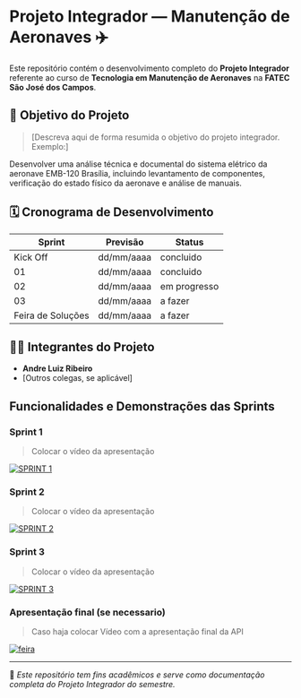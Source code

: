 # Projeto Integrador — Manutenção de Aeronaves ✈️

Este repositório contém o desenvolvimento completo do **Projeto Integrador** referente ao curso de **Tecnologia em Manutenção de Aeronaves** na **FATEC São José dos Campos**.

## 📌 Objetivo do Projeto

> [Descreva aqui de forma resumida o objetivo do projeto integrador. Exemplo:]

Desenvolver uma análise técnica e documental do sistema elétrico da aeronave EMB-120 Brasília, incluindo levantamento de componentes, verificação do estado físico da aeronave e análise de manuais.

## 🗓️ Cronograma de Desenvolvimento

Sprint | Previsão | Status| 
|------|--------|------|
|Kick Off | dd/mm/aaaa | concluido| 
|01 | dd/mm/aaaa | concluido|
|02|  dd/mm/aaaa| em progresso |
|03| dd/mm/aaaa | a fazer|
|Feira de Soluções|dd/mm/aaaa |a fazer |

## 🧑‍💻 Integrantes do Projeto

- **Andre Luiz Ribeiro**  
- [Outros colegas, se aplicável]

## Funcionalidades e Demonstrações das Sprints

### Sprint 1
>Colocar o vídeo da apresentação

[![SPRINT 1](https://img.youtube.com/vi/codigo_do_seu_video/0.jpg)](https://youtu.be/codigo_do_seu_video)

### Sprint 2
>Colocar o vídeo da apresentação

[![SPRINT 2](https://img.youtube.com/vi/codigo_do_seu_video/0.jpg)](https://youtu.be/codigo_do_seu_video)


### Sprint 3
>Colocar o vídeo da apresentação

[![SPRINT 3](https://img.youtube.com/vi/codigo_do_seu_video/0.jpg)](https://youtu.be/codigo_do_seu_video)

### Apresentação final (se necessario)
> Caso haja colocar Vídeo com a apresentação final da API

[![feira](https://img.youtube.com/vi/codigo_do_seu_video/0.jpg)](https://youtu.be/codigo_do_seu_video)



---

📎 _Este repositório tem fins acadêmicos e serve como documentação completa do Projeto Integrador do semestre._






